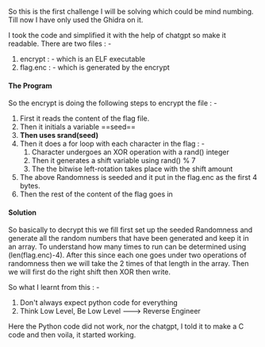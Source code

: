 So this is the first challenge I will be solving which could be mind numbing.
Till now I have only used the Ghidra on it.

I took the code and simplified it with the help of chatgpt so make it readable. 
There are two files : -
1. encrypt : - which is an ELF executable
2. flag.enc : - which is generated by the encrypt

#### The Program 

So the encrypt is doing the following steps to encrypt the file : -
1. First it reads the content of the flag file.
2. Then it initials a variable ==seed==
3. **Then uses srand(seed)** 
4. Then it does a for loop with each character in the flag : - 
	1. Character undergoes an XOR operation with a rand() integer
	2. Then it generates a shift variable using rand() % 7 
	3. The the bitwise left-rotation takes place with the shift amount
5. The above Randomness is seeded and it put in the flag.enc as the first 4 bytes.
6. Then the rest of the content of the flag goes in

#### Solution

So basically to decrypt this we fill first set up the seeded Randomness and generate all the random numbers that have been generated and keep it in an array.
To understand how many times to run can be determined using (len(flag.enc)-4). 
After this since each one goes under two operations of randomness then we will take the 2 times of that length in the array. 
Then we will first do the right shift then XOR then write.

So what I learnt from this : - 
1. Don't always expect python code for everything
2. Think Low Level, Be Low Level ---> Reverse Engineer

Here the Python code did not work, nor the chatgpt, I told it to make a C code and then voila, it started working.